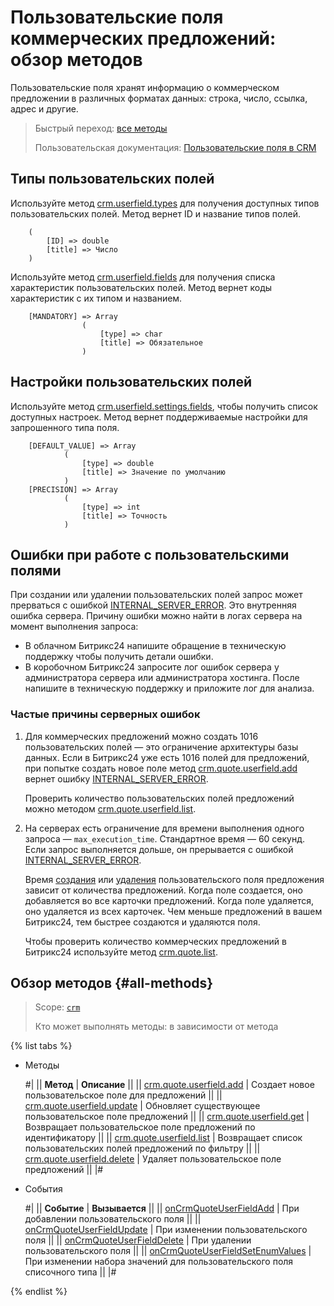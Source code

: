# Пользовательские поля коммерческих предложений: обзор методов

Пользовательские поля хранят информацию о коммерческом предложении в различных форматах данных: строка, число, ссылка, адрес и другие. 

> Быстрый переход: [все методы](#all-methods) 
> 
> Пользовательская документация: [Пользовательские поля в CRM](https://helpdesk.bitrix24.ru/open/22048980/)

## Типы пользовательских полей

Используйте метод [crm.userfield.types](../../universal/user-defined-fields/crm-userfield-types.md) для получения доступных типов пользовательских полей. Метод вернет ID и название типов полей.

````
    (
        [ID] => double    
        [title] => Число
    )
````

Используйте метод [crm.userfield.fields](../../universal/user-defined-fields/crm-userfield-fields.md) для получения списка характеристик пользовательских полей. Метод вернет коды характеристик с их типом и названием.

````
    [MANDATORY] => Array
                (
                    [type] => char
                    [title] => Обязательное
                )
````

## Настройки пользовательских полей

Используйте метод [crm.userfield.settings.fields](../../universal/user-defined-fields/crm-userfield-settings-fields.md), чтобы получить список доступных настроек. Метод вернет поддерживаемые настройки для запрошенного типа поля. 

````
    [DEFAULT_VALUE] => Array
            (
                [type] => double
                [title] => Значение по умолчанию
            )
    [PRECISION] => Array
            (
                [type] => int
                [title] => Точность
            )
````

## Ошибки при работе с пользовательскими полями

При создании или удалении пользовательских полей запрос может прерваться с ошибкой [INTERNAL_SERVER_ERROR](../../../../error-codes.md). Это внутренняя ошибка сервера. Причину ошибки можно найти в логах сервера на момент выполнения запроса: 
* В облачном Битрикс24 напишите обращение в техническую поддержку чтобы получить детали ошибки. 
* В коробочном Битрикс24 запросите лог ошибок сервера у администратора сервера или администратора хостинга. После напишите в техническую поддержку и приложите лог для анализа. 

### Частые причины серверных ошибок

1. Для коммерческих предложений можно создать 1016 пользовательских полей — это ограничение архитектуры базы данных. Если в Битрикс24 уже есть 1016 полей для предложений, при попытке создать новое поле метод [crm.quote.userfield.add](./crm-quote-user-field-add.md) вернет ошибку [INTERNAL_SERVER_ERROR](../../../../error-codes.md). 

    Проверить количество пользовательских полей предложений можно методом [crm.quote.userfield.list](./crm-quote-user-field-list.md). 

2. На серверах есть ограничение для времени выполнения одного запроса — `max_execution_time`. Стандартное время — 60 секунд. Если запрос выполняется дольше, он прерывается с ошибкой [INTERNAL_SERVER_ERROR](../../../../error-codes.md). 

    Время [создания](./crm-quote-user-field-add.md) или [удаления](./crm-quote-user-field-delete.md) пользовательского поля предложения зависит от количества предложений. Когда поле создается, оно добавляется во все карточки предложений. Когда поле удаляется, оно удаляется из всех карточек. Чем меньше предложений в вашем Битрикс24, тем быстрее создаются и удаляются поля.
   
    Чтобы проверить количество коммерческих предложений в Битрикс24 используйте метод [crm.quote.list](../crm-quote-list.md).

## Обзор методов {#all-methods}

> Scope: [`crm`](../../../scopes/permissions.md)
>
> Кто может выполнять методы: в зависимости от метода

{% list tabs %}

- Методы

    #|
    || **Метод** | **Описание** ||
    || [crm.quote.userfield.add](./crm-quote-user-field-add.md) | Создает новое пользовательское поле для предложений ||
    || [crm.quote.userfield.update](./crm-quote-user-field-update.md) | Обновляет существующее пользовательское поле предложений ||
    || [crm.quote.userfield.get](./crm-quote-user-field-get.md) | Возвращает пользовательское поле предложений по идентификатору ||
    || [crm.quote.userfield.list](./crm-quote-user-field-list.md) | Возвращает список пользовательских полей предложений по фильтру ||
    || [crm.quote.userfield.delete](./crm-quote-user-field-delete.md) | Удаляет пользовательское поле предложений ||
    |#

- События 
  
    #|
    || **Событие** | **Вызывается** ||
    || [onCrmQuoteUserFieldAdd](./events/on-crm-quote-user-field-add.md) | При добавлении пользовательского поля ||
    || [onCrmQuoteUserFieldUpdate](./events/on-crm-quote-user-field-update.md) | При изменении пользовательского поля ||
    || [onCrmQuoteUserFieldDelete](./events/on-crm-quote-user-field-delete.md) | При удалении пользовательского поля ||
    || [onCrmQuoteUserFieldSetEnumValues](./events/on-crm-quote-user-field-set-enum-values.md) | При изменении набора значений для пользовательского поля списочного типа ||
    |#

 {% endlist %}   